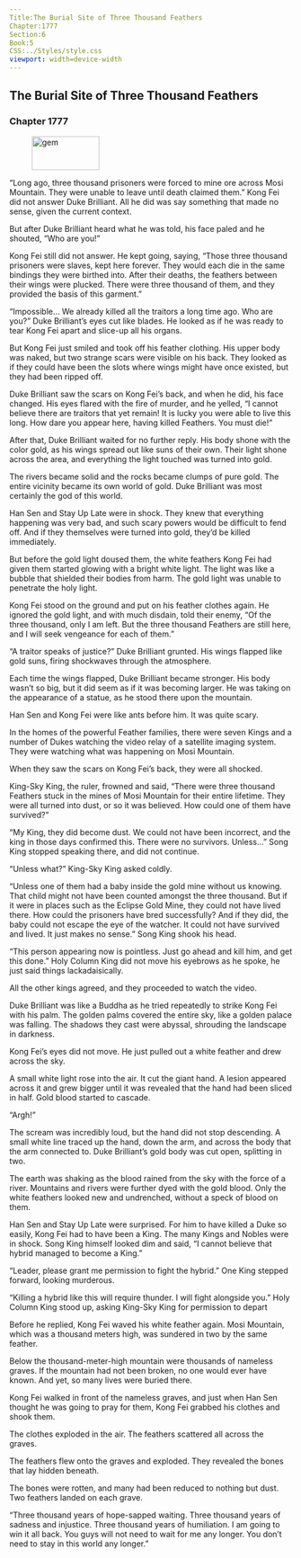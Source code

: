```yaml
---
Title:The Burial Site of Three Thousand Feathers 
Chapter:1777 
Section:6 
Book:5 
CSS:../Styles/style.css 
viewport: width=device-width
---
```

  
## The Burial Site of Three Thousand Feathers
### Chapter 1777
  
<figure>
	<img src="../Images/gem.gif" alt="gem" id="gem" width="120" height="60" />
</figure>
  

  
“Long ago, three thousand prisoners were forced to mine ore across Mosi Mountain. They were unable to leave until death claimed them.” Kong Fei did not answer Duke Brilliant. All he did was say something that made no sense, given the current context.

But after Duke Brilliant heard what he was told, his face paled and he shouted, “Who are you!”

Kong Fei still did not answer. He kept going, saying, “Those three thousand prisoners were slaves, kept here forever. They would each die in the same bindings they were birthed into. After their deaths, the feathers between their wings were plucked. There were three thousand of them, and they provided the basis of this garment.”

“Impossible… We already killed all the traitors a long time ago. Who are you?” Duke Brilliant’s eyes cut like blades. He looked as if he was ready to tear Kong Fei apart and slice-up all his organs.

But Kong Fei just smiled and took off his feather clothing. His upper body was naked, but two strange scars were visible on his back. They looked as if they could have been the slots where wings might have once existed, but they had been ripped off.

Duke Brilliant saw the scars on Kong Fei’s back, and when he did, his face changed. His eyes flared with the fire of murder, and he yelled, “I cannot believe there are traitors that yet remain! It is lucky you were able to live this long. How dare you appear here, having killed Feathers. You must die!”

After that, Duke Brilliant waited for no further reply. His body shone with the color gold, as his wings spread out like suns of their own. Their light shone across the area, and everything the light touched was turned into gold.

The rivers became solid and the rocks became clumps of pure gold. The entire vicinity became its own world of gold. Duke Brilliant was most certainly the god of this world.

Han Sen and Stay Up Late were in shock. They knew that everything happening was very bad, and such scary powers would be difficult to fend off. And if they themselves were turned into gold, they’d be killed immediately.

But before the gold light doused them, the white feathers Kong Fei had given them started glowing with a bright white light. The light was like a bubble that shielded their bodies from harm. The gold light was unable to penetrate the holy light.

Kong Fei stood on the ground and put on his feather clothes again. He ignored the gold light, and with much disdain, told their enemy, “Of the three thousand, only I am left. But the three thousand Feathers are still here, and I will seek vengeance for each of them.”

“A traitor speaks of justice?” Duke Brilliant grunted. His wings flapped like gold suns, firing shockwaves through the atmosphere.

Each time the wings flapped, Duke Brilliant became stronger. His body wasn’t so big, but it did seem as if it was becoming larger. He was taking on the appearance of a statue, as he stood there upon the mountain.

Han Sen and Kong Fei were like ants before him. It was quite scary.

In the homes of the powerful Feather families, there were seven Kings and a number of Dukes watching the video relay of a satellite imaging system. They were watching what was happening on Mosi Mountain.

When they saw the scars on Kong Fei’s back, they were all shocked.

King-Sky King, the ruler, frowned and said, “There were three thousand Feathers stuck in the mines of Mosi Mountain for their entire lifetime. They were all turned into dust, or so it was believed. How could one of them have survived?”

“My King, they did become dust. We could not have been incorrect, and the king in those days confirmed this. There were no survivors. Unless…” Song King stopped speaking there, and did not continue.

“Unless what?” King-Sky King asked coldly.

“Unless one of them had a baby inside the gold mine without us knowing. That child might not have been counted amongst the three thousand. But if it were in places such as the Eclipse Gold Mine, they could not have lived there. How could the prisoners have bred successfully? And if they did, the baby could not escape the eye of the watcher. It could not have survived and lived. It just makes no sense.” Song King shook his head.

“This person appearing now is pointless. Just go ahead and kill him, and get this done.” Holy Column King did not move his eyebrows as he spoke, he just said things lackadaisically.

All the other kings agreed, and they proceeded to watch the video.

Duke Brilliant was like a Buddha as he tried repeatedly to strike Kong Fei with his palm. The golden palms covered the entire sky, like a golden palace was falling. The shadows they cast were abyssal, shrouding the landscape in darkness.

Kong Fei’s eyes did not move. He just pulled out a white feather and drew across the sky.

A small white light rose into the air. It cut the giant hand. A lesion appeared across it and grew bigger until it was revealed that the hand had been sliced in half. Gold blood started to cascade.

“Argh!”

The scream was incredibly loud, but the hand did not stop descending. A small white line traced up the hand, down the arm, and across the body that the arm connected to. Duke Brilliant’s gold body was cut open, splitting in two.

The earth was shaking as the blood rained from the sky with the force of a river. Mountains and rivers were further dyed with the gold blood. Only the white feathers looked new and undrenched, without a speck of blood on them.

Han Sen and Stay Up Late were surprised. For him to have killed a Duke so easily, Kong Fei had to have been a King. The many Kings and Nobles were in shock. Song King himself looked dim and said, “I cannot believe that hybrid managed to become a King.”

“Leader, please grant me permission to fight the hybrid.” One King stepped forward, looking murderous.

“Killing a hybrid like this will require thunder. I will fight alongside you.” Holy Column King stood up, asking King-Sky King for permission to depart

Before he replied, Kong Fei waved his white feather again. Mosi Mountain, which was a thousand meters high, was sundered in two by the same feather.

Below the thousand-meter-high mountain were thousands of nameless graves. If the mountain had not been broken, no one would ever have known. And yet, so many lives were buried there.

Kong Fei walked in front of the nameless graves, and just when Han Sen thought he was going to pray for them, Kong Fei grabbed his clothes and shook them.

The clothes exploded in the air. The feathers scattered all across the graves.

The feathers flew onto the graves and exploded. They revealed the bones that lay hidden beneath.

The bones were rotten, and many had been reduced to nothing but dust. Two feathers landed on each grave.

“Three thousand years of hope-sapped waiting. Three thousand years of sadness and injustice. Three thousand years of humiliation. I am going to win it all back. You guys will not need to wait for me any longer. You don’t need to stay in this world any longer.”